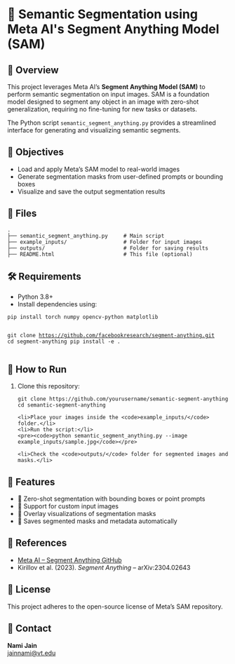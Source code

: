   <h1>🧠 Semantic Segmentation using Meta AI's Segment Anything Model (SAM)</h1>

  <h2>📌 Overview</h2>
  <p>
    This project leverages Meta AI’s <strong>Segment Anything Model (SAM)</strong> to perform semantic segmentation on input images.
    SAM is a foundation model designed to segment any object in an image with zero-shot generalization, requiring no fine-tuning
    for new tasks or datasets.
  </p>

  <p>The Python script <code>semantic_segment_anything.py</code> provides a streamlined interface for generating and visualizing semantic segments.</p>

  <h2>🎯 Objectives</h2>
  <ul>
    <li>Load and apply Meta’s SAM model to real-world images</li>
    <li>Generate segmentation masks from user-defined prompts or bounding boxes</li>
    <li>Visualize and save the output segmentation results</li>
  </ul>

  <h2>📁 Files</h2>
  <pre><code>.
├── semantic_segment_anything.py     # Main script
├── example_inputs/                  # Folder for input images
├── outputs/                         # Folder for saving results
├── README.html                      # This file (optional)
</code></pre>

  <h2>🛠️ Requirements</h2>
  <ul>
    <li>Python 3.8+</li>
    <li>Install dependencies using:</li>
  </ul>
  <pre><code>pip install torch numpy opencv-python matplotlib

git clone https://github.com/facebookresearch/segment-anything.git
cd segment-anything
pip install -e .
</code></pre>

  <h2>🚀 How to Run</h2>
  <ol>
    <li>Clone this repository:</li>
    <pre><code>git clone https://github.com/yourusername/semantic-segment-anything
cd semantic-segment-anything</code></pre>

    <li>Place your images inside the <code>example_inputs/</code> folder.</li>
    <li>Run the script:</li>
    <pre><code>python semantic_segment_anything.py --image example_inputs/sample.jpg</code></pre>

    <li>Check the <code>outputs/</code> folder for segmented images and masks.</li>
  </ol>

  <h2>🧪 Features</h2>
  <ul>
    <li>🔲 Zero-shot segmentation with bounding boxes or point prompts</li>
    <li>📸 Support for custom input images</li>
    <li>🎨 Overlay visualizations of segmentation masks</li>
    <li>💾 Saves segmented masks and metadata automatically</li>
  </ul>

  <h2>📖 References</h2>
  <ul>
    <li><a href="https://github.com/facebookresearch/segment-anything" target="_blank">Meta AI – Segment Anything GitHub</a></li>
    <li>Kirillov et al. (2023). <em>Segment Anything</em> – arXiv:2304.02643</li>
  </ul>

  <h2>📜 License</h2>
  <p>This project adheres to the open-source license of Meta’s SAM repository.</p>

  <h2>🙋 Contact</h2>
  <p>
    <strong>Nami Jain</strong><br>
    <a href="mailto:jainnami@vt.edu">jainnami@vt.edu</a>
  </p>

</body>
</html>

